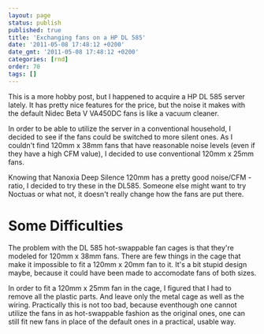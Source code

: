 ```yaml
---
layout: page
status: publish
published: true
title: 'Exchanging fans on a HP DL 585'
date: '2011-05-08 17:48:12 +0200'
date_gmt: '2011-05-08 17:48:12 +0200'
categories: [rnd]
order: 70
tags: []
---
```


This is a more hobby post, but I happened to acquire a HP DL 585 server lately. It has pretty nice features for the price,
but the noise it makes with the default Nidec Beta V VA450DC fans is like a vacuum cleaner.

In order to be able to utilize the server in a conventional household, I decided to see if the fans could be switched to more silent ones. As I couldn't find 120mm x 38mm
fans that have reasonable noise levels (even if they have a high CFM value), I decided to use conventional 120mm x 25mm fans.

Knowing that Nanoxia Deep Silence 120mm has a pretty good noise/CFM -ratio, I decided to try these in the DL585. Someone else might want to try Noctuas or what not, it doesn't
really change how the fans are put there.

# Some Difficulties

The problem with the DL 585 hot-swappable fan cages is that they're modeled for 120mm x 38mm fans. There are few things in the cage that make it impossible to fit a 120mm x 20mm fan to it. It's a bit stupid design maybe, because
it could have been made to accomodate fans of both sizes.

In order to fit a 120mm x 25mm fan in the cage, I figured that I had to remove all the plastic parts. And leave only the metal cage as well as the wiring.
Practically this is not too bad, because eventhough one cannot utilize the fans in as hot-swappable fashion as the original ones, one can still fit new fans in place of the default ones in a practical, usable way.

